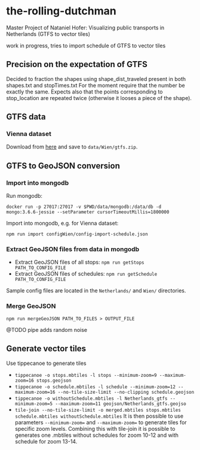 # the-rolling-dutchman
Master Project of Nataniel Hofer: Visualizing public transports in Netherlands (GTFS to vector tiles)

work in progress, tries to import schedule of GTFS to vector tiles

## Precision on the expectation of GTFS
Decided to fraction the shapes using shape\_dist\_traveled present in both shapes.txt and stopTimes.txt
For the moment require that the number be exactly the same.
Expects also that the points corresponding to stop_location are repeated twice (otherwise it looses a piece of the shape).

## GTFS data

### Vienna dataset
Download from [here](https://transitfeeds.com/p/stadt-wien/888/20180119/download) and save to `data/Wien/gtfs.zip`.

## GTFS to GeoJSON conversion

### Import into mongodb
Run mongodb:

```
docker run -p 27017:27017 -v $PWD/data/mongodb:/data/db -d mongo:3.6.6-jessie --setParameter cursorTimeoutMillis=1800000
```

Import into mongodb, e.g. for Vienna dataset:

```
npm run import configWien/config-import-schedule.json
```

### Extract GeoJSON files from data in mongodb

* Extract GeoJSON files of all stops: `npm run getStops PATH_TO_CONFIG_FILE`
* Extract GeoJSON files of schedules: `npm run getSchedule PATH_TO_CONFIG_FILE`

Sample config files are located in the `Netherlands/` and `Wien/` directories.

### Merge GeoJSON

```
npm run mergeGeoJSON PATH_TO_FILES > OUTPUT_FILE
```
@TODO pipe adds random noise

## Generate vector tiles

Use tippecanoe to generate tiles
* `tippecanoe -o stops.mbtiles -l stops --minimum-zoom=9 --maximum-zoom=16 stops.geojson`
* `tippecanoe -o schedule.mbtiles -l schedule --minimum-zoom=12 --maximum-zoom=16 --no-tile-size-limit --no-clipping schedule.geojson`
* `tippecanoe -o withoutSchedule.mbtiles -l Netherlands_gtfs --minimum-zoom=5 --maximum-zoom=11 geojson/Netherlands_gtfs.geojso`
* `tile-join --no-tile-size-limit -o merged.mbtiles stops.mbtiles schedule.mbtiles withoutSchedule.mbtiles`
It is then possible to use parameters `--minimum-zoom=` and `--maximum-zoom=` to generate tiles for specific zoom levels.
Combining this with tile-join it is possible to generates one .mbtiles without schedules for zoom 10-12 and with schedule for zoom 13-14.
